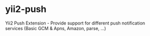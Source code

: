 # yii2-push
Yii2 Push Extension - Provide support for different push notification services (Basic GCM &amp; Apns, Amazon, parse, ...)
